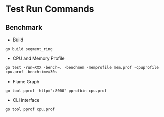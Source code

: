 # Test Run Commands

## Benchmark
- Build
```shell
go build segment_ring
```


- CPU and Memory Profile
```shell
go test -run=XXX -bench=. -benchmem -memprofile mem.prof -cpuprofile cpu.prof -benchtime=30s
```

- Flame Graph
```shell
go tool pprof -http=":8000" pprofbin cpu.prof
```

- CLI interface
```shell
go tool pprof cpu.prof
```

## 